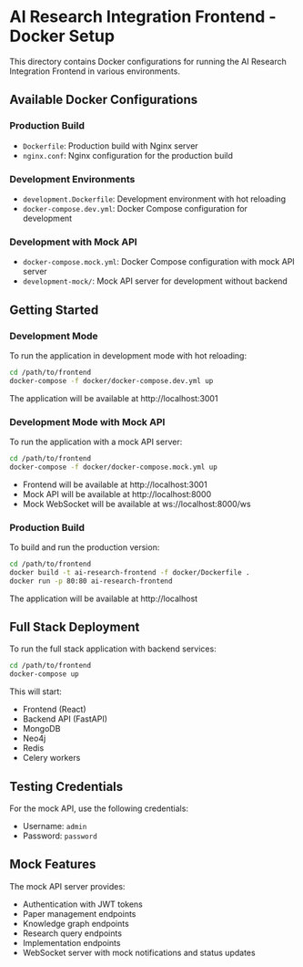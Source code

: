 # AI Research Integration Frontend - Docker Setup

This directory contains Docker configurations for running the AI Research Integration Frontend in various environments.

## Available Docker Configurations

### Production Build
- `Dockerfile`: Production build with Nginx server
- `nginx.conf`: Nginx configuration for the production build

### Development Environments
- `development.Dockerfile`: Development environment with hot reloading
- `docker-compose.dev.yml`: Docker Compose configuration for development

### Development with Mock API
- `docker-compose.mock.yml`: Docker Compose configuration with mock API server
- `development-mock/`: Mock API server for development without backend

## Getting Started

### Development Mode
To run the application in development mode with hot reloading:

```bash
cd /path/to/frontend
docker-compose -f docker/docker-compose.dev.yml up
```

The application will be available at http://localhost:3001

### Development Mode with Mock API
To run the application with a mock API server:

```bash
cd /path/to/frontend
docker-compose -f docker/docker-compose.mock.yml up
```

- Frontend will be available at http://localhost:3001
- Mock API will be available at http://localhost:8000
- Mock WebSocket will be available at ws://localhost:8000/ws

### Production Build
To build and run the production version:

```bash
cd /path/to/frontend
docker build -t ai-research-frontend -f docker/Dockerfile .
docker run -p 80:80 ai-research-frontend
```

The application will be available at http://localhost

## Full Stack Deployment
To run the full stack application with backend services:

```bash
cd /path/to/frontend
docker-compose up
```

This will start:
- Frontend (React)
- Backend API (FastAPI)
- MongoDB
- Neo4j
- Redis
- Celery workers

## Testing Credentials
For the mock API, use the following credentials:
- Username: `admin`
- Password: `password`

## Mock Features
The mock API server provides:
- Authentication with JWT tokens
- Paper management endpoints
- Knowledge graph endpoints
- Research query endpoints
- Implementation endpoints
- WebSocket server with mock notifications and status updates